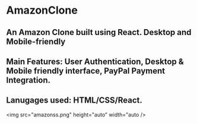 # AmazonClone
<h2>An Amazon Clone built using React. Desktop and Mobile-friendly<h2>

<h2>Main Features: User Authentication, Desktop & Mobile friendly interface, PayPal Payment Integration.</h2>

<h2>Lanugages used: HTML/CSS/React.</h2>

<img src="amazonss.png" height="auto" width="auto />




